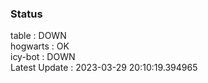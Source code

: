 ### Status


table : DOWN  
hogwarts : OK  
icy-bot : DOWN  
Latest Update : 2023-03-29 20:10:19.394965
